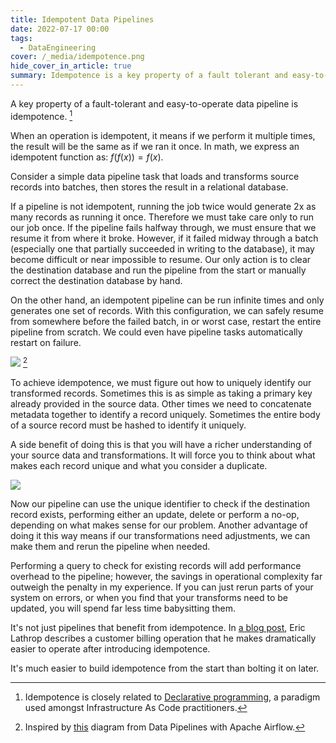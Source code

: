 ```yaml
---
title: Idempotent Data Pipelines
date: 2022-07-17 00:00
tags:
  - DataEngineering
cover: /_media/idempotence.png
hide_cover_in_article: true
summary: Idempotence is a key property of a fault tolerant and easy-to-operate data pipeline
---
```


A key property of a fault-tolerant and easy-to-operate data pipeline is idempotence. [^1]

When an operation is idempotent, it means if we perform it multiple times, the result will be the same as if we ran it once. In math, we express an idempotent function as: $f(f(x)) = f(x)$.

Consider a simple data pipeline task that loads and transforms source records into batches, then stores the result in a relational database.

If a pipeline is not idempotent, running the job twice would generate 2x as many records as running it once. Therefore we must take care only to run our job once. If the pipeline fails halfway through, we must ensure that we resume it from where it broke. However, if it failed midway through a batch (especially one that partially succeeded in writing to the database), it may become difficult or near impossible to resume. Our only action is to clear the destination database and run the pipeline from the start or manually correct the destination database by hand.

On the other hand, an idempotent pipeline can be run infinite times and only generates one set of records. With this configuration, we can safely resume from somewhere before the failed batch, in or worst case, restart the entire pipeline from scratch. We could even have pipeline tasks automatically restart on failure.

<img src="/_media/idempotent-data-pipeline-example.png"></img> [^2]

To achieve idempotence, we must figure out how to uniquely identify our transformed records. Sometimes this is as simple as taking a primary key already provided in the source data. Other times we need to concatenate metadata together to identify a record uniquely. Sometimes the entire body of a source record must be hashed to identify it uniquely.

A side benefit of doing this is that you will have a richer understanding of your source data and transformations. It will force you to think about what makes each record unique and what you consider a duplicate.

<img src="/_media/idempotent-unique-identifier.png"></img>

Now our pipeline can use the unique identifier to check if the destination record exists, performing either an update, delete or perform a no-op, depending on what makes sense for our problem. Another advantage of doing it this way means if our transformations need adjustments, we can make them and rerun the pipeline when needed.

Performing a query to check for existing records will add performance overhead to the pipeline; however, the savings in operational complexity far outweigh the penalty in my experience. If you can just rerun parts of your system on errors, or when you find that your transforms need to be updated, you will spend far less time babysitting them.

It's not just pipelines that benefit from idempotence. In [a blog post](https://ericlathrop.com/2021/04/idempotence-now-prevents-pain-later/), Eric Lathrop describes a customer billing operation that he makes dramatically easier to operate after introducing idempotence.

It's much easier to build idempotence from the start than bolting it on later.

[^1]: Idempotence is closely related to [Declarative programming](https://en.wikipedia.org/wiki/Declarative_programming), a paradigm used amongst Infrastructure As Code practitioners.
[^2]: Inspired by [this](https://livebook.manning.com/concept/apache-airflow/idempotent-task) diagram from Data Pipelines with Apache Airflow.

